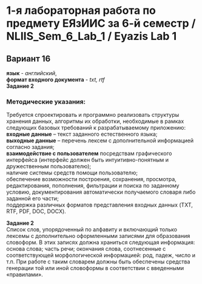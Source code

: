 # 1-я лабораторная работа по предмету ЕЯзИИС за 6-й семестр / NLIIS_Sem_6_Lab_1 / Eyazis Lab 1
## Вариант 16
**язык** - *английский*,  
**формат входного документа** - *txt, rtf*  
**Задание 2**
### Методические указания: 
Требуется спроектировать и программно реализовать структуры хранения данных, алгоритмы их обработки, необходимые в рамках следующих базовых требований к разрабатываемому приложению:  
**входные данные** – текст заданного естественного языка;  
  **выходные данные** – перечень лексем с дополнительной информацией согласно задания;  
  **взаимодействие с пользователем** посредствам графического интерфейса (интерфейс должен быть интуитивно-понятным и дружественным пользователю);  
  наличие системы средств помощи пользователю;  
  обеспечение возможности построения, сохранения, просмотра, редактирования, пополнения, фильтрации и поиска по заданному условию, документирования автоматически получаемого словаря либо заданной его части;  
  поддержка различных форматов представления входных данных (TXT, RTF, PDF, DOC, DOCX).

**Задание 2**  
Список слов, упорядоченный по алфавиту и включающий только лексемы с дополнительно оформленными записями для образования словоформ. В этих записях должна храниться следующая информация: основа слова; часть речи; окончания слова, соотнесенные с соответствующей морфологической информацией: род, падеж, число и т.п. При работе с таким словарем должны быть обеспечены средства генерации той или иной словоформы в соответствии с введенными «правилами».
